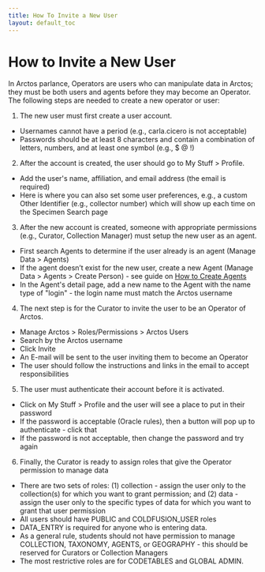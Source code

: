 ```yaml
---
title: How To Invite a New User
layout: default_toc
---
```

# How to Invite a New User


In Arctos parlance, Operators are users who can manipulate data in Arctos; they must be both users and agents before they may become an Operator. The following steps are needed to create a new operator or user:

1. The new user must first create a user account.
 * Usernames cannot have a period (e.g., carla.cicero is not acceptable)
 * Passwords should be at least 8 characters and contain a combination of letters, numbers, and at least one symbol (e.g., $ @ !)

2. After the account is created, the user should go to My Stuff > Profile.
 * Add the user's name, affiliation, and email address (the email is required)
 * Here is where you can also set some user preferences, e.g., a custom Other Identifier (e.g., collector number) which will show up each time on the Specimen Search page

3. After the new account is created, someone with appropriate permissions (e.g., Curator, Collection Manager) must setup the new user as an agent.
 * First search Agents to determine if the user already is an agent (Manage Data > Agents)
 * If the agent doesn’t exist for the new user, create a new Agent (Manage Data > Agents > Create Person) - see guide on [How to Create Agents](https://github.com/ArctosDB/documentation-wiki/wiki/How-to-Create-Agents)
 * In the Agent's detail page, add a new name to the Agent with the name type of "login" - the login name must match the Arctos username

4. The next step is for the Curator to invite the user to be an Operator of Arctos.
 * Manage Arctos > Roles/Permissions > Arctos Users
 * Search by the Arctos username
 * Click Invite
 * An E-mail will be sent to the user inviting them to become an Operator
 * The user should follow the instructions and links in the email to accept responsibilities

5. The user must authenticate their account before it is activated.
 * Click on My Stuff > Profile and the user will see a place to put in their password
 * If the password is acceptable (Oracle rules), then a button will pop up to authenticate - click that
 * If the password is not acceptable, then change the password and try again

6. Finally, the Curator is ready to assign roles that give the Operator permission to manage data
 * There are two sets of roles: (1) collection - assign the user only to the collection(s) for which you want to grant permission; and (2) data - assign the user only to the specific types of data for which you want to grant that user permission
 * All users should have PUBLIC and COLDFUSION_USER roles
 * DATA_ENTRY is required for anyone who is entering data.
 * As a general rule, students should not have permission to manage COLLECTION, TAXONOMY, AGENTS, or GEOGRAPHY - this should be reserved for Curators or Collection Managers
 * The most restrictive roles are for CODETABLES and GLOBAL ADMIN. 


